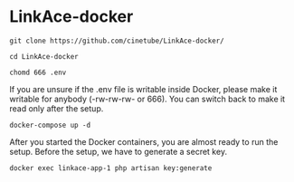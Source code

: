 # LinkAce-docker

```
git clone https://github.com/cinetube/LinkAce-docker/
```

```
cd LinkAce-docker
```

```
chomd 666 .env
```

If you are unsure if the .env file is writable inside Docker, please make it writable for anybody (-rw-rw-rw- or 666). You can switch back to make it read only after the setup.

```
docker-compose up -d
```

After you started the Docker containers, you are almost ready to run the setup. Before the setup, we have to generate a secret key.

```
docker exec linkace-app-1 php artisan key:generate
```
